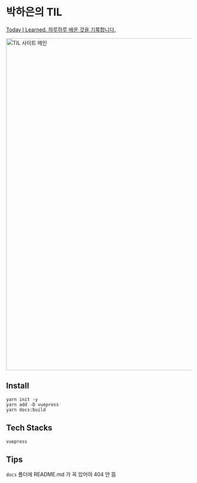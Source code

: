
# 박하은의 TIL

[Today I Learned. 하루하루 배운 것을 기록합니다.](https://pullingoff.github.io)

<img width="900" alt="TIL 사이트 메인" src="https://user-images.githubusercontent.com/50111853/172634271-e43cdec7-dc38-4f83-b08c-16e2c5e5751d.png">


## Install

```shell
yarn init -y 
yarn add -D vuepress
yarn docs:build
```

## Tech Stacks

`vuepress`

## Tips

`docs` 폴더에 README.md 가 꼭 있어야 404 안 뜸
